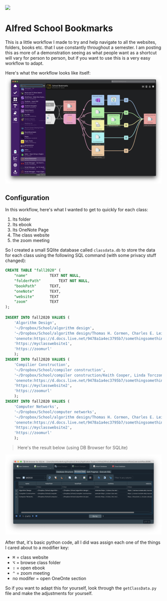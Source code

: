 ![](imgs/demo.gif)

# Alfred School Bookmarks

This is a little workflow I made to try and help navigate to all the websites, folders, books etc. that I use constantly throughout a semester. I am posting this as more of a demonstration seeing as what people want as a shortcut will vary for person to person, but if you want to use this is a very easy workflow to adapt.

Here's what the workflow looks like itself:
![](imgs/workflow.png)

## Configuration
In this workflow, here's what I wanted to get to quickly for each class:
1. Its folder
2. Its ebook
3. Its OneNote Page
4. The class website
5. the zoom meeting

So I created a small SQlite database called `classdata.db` to store the data for each class using the following SQL command (with some privacy stuff changed):

```SQL
CREATE TABLE "fall2020" (
	"name"			TEXT NOT NULL,
	"folderPath"		TEXT NOT NULL,
	"bookPath"		TEXT,
	"oneNote"		TEXT,
	"website"		TEXT
    "zoom"          TEXT
);

INSERT INTO fall2020 VALUES (
	'Algorithm Design',
	'~/Dropbox/School/algorithm design',
	'~/Dropbox/School/algorithm design/Thomas H. Cormen, Charles E. Leiserson, Ronald L. Rivest, Clifford Stein - Introduction to Algorithms 3rd Edition (2009).pdf',
    'onenote:https://d.docs.live.net/9478a1a4ec3795b7/somethingsomething',
	'https://myclasswebsite1',
    'https://zoomurl'
	);
INSERT INTO fall2020 VALUES (
	'Compilier Construction',
	'~/Dropbox/School/compiler construction',
	'~/Dropbox/School/compiler construction/Keith Cooper, Linda Torczon - Engineering a Compiler-Elsevier Science & Technology (2011).epub',
	'onenote:https://d.docs.live.net/9478a1a4ec3795b7/somethingsomething',
	'https://myclasswebsite2',
    'https://zoomurl'
	);
INSERT INTO fall2020 VALUES (
	'Computer Networks',
	'~/Dropbox/School/computer networks',
	'~/Dropbox/School/algorithm design/Thomas H. Cormen, Charles E. Leiserson, Ronald L. Rivest, Clifford Stein - Introduction to Algorithms 3rd Edition (2009).pdf',
    'onenote:https://d.docs.live.net/9478a1a4ec3795b7/somethingsomething',
    'https://myclasswebsite2',
    'https://zoomurl'
	);
```

> Here's the result below (using DB Browser for SQLite)

![](imgs/db.png)

After that, it's basic python code, all I did was assign each one of the things I cared about to a modifier key:
- <kbd>⌘</kbd> = class website
- <kbd>⌥</kbd> = browse class folder
- <kbd>⇧</kbd> = open ebook
- <kbd>⌃</kbd> = zoom meeting
- no modifer = open OneOnte section




So if you want to adapt this for yourself, look through the `getClassData.py` file and make the adjustments for yourself.
